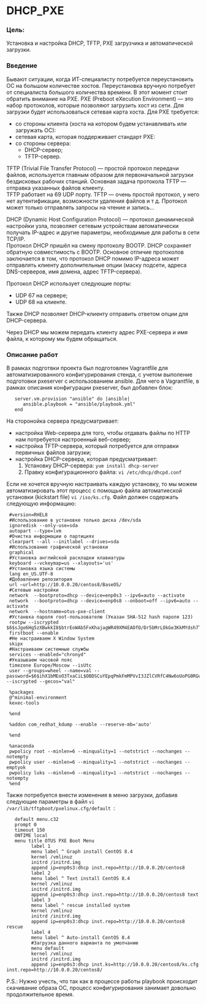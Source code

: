 # DHCP_PXE

### Цель:
Установка и настройка DHCP, TFTP, PXE загрузчика и автоматической загрузки.  
  
### Введение
Бывают ситуации, когда ИТ-специалисту потребуется переустановить ОС на большом количестве хостов. Переустановка вручную потребует от специалиста большого количества времени. В этот момент стоит обратить внимание на PXE.
PXE (Preboot eXecution Environment) — это набор протоколов, которые позволяют загрузить хост из сети. Для загрузки будет использоваться сетевая карта хоста.
Для PXE требуется:
- со стороны клиента (хоста на котором будем устанавливать или загружать ОС):
- сетевая карта, которая поддерживает стандарт PXE:
- со стороны сервера:
   - DHCP-сервер;
   - TFTP-сервер.
  
TFTP (Trivial File Transfer Protocol) — простой протокол передачи файлов, используется главным образом для первоначальной загрузки бездисковых рабочих станций. Основная задача протокола TFTP — отправка указанных файлов клиенту.  
TFTP работает на 69 UDP порту. TFTP — очень простой протокол, у него нет аутентификации, возможности удаления файлов и т д. Протокол может только отправлять запросы на чтение и запись…  
  
DHCP (Dynamic Host Configuration Protocol) — протокол динамической настройки узла, позволяет сетевым устройствам автоматически получать IP-адрес и другие параметры, необходимые для работы в сети TCP/IP.  
Протокол DHCP пришёл на смену протоколу BOOTP. DHCP сохраняет обратную совместимость с BOOTP. Основное отличие протоколов заключается в том, что протокол DHCP помимо IP-адреса может отправлять клиенту дополнительные опции (маску подсети, адреса DNS-серверов, имя домена, адрес TFTP-сервера).  
  
Протокол DHCP использует следующие порты:
- UDP 67 на сервере;
- UDP 68 на клиенте.
  
Также DHCP позволяет DHCP-клиенту отправить ответом опции для DHCP-сервера.
  
Через DHCP мы можем передать клиенту адрес PXE-сервера и имя файла, к которому мы будем обращаться.
  
### Описание работ
  
В рамках подготвки проекта был подготовлен Vagrantfile для автоматизированного конфигурирования стенда, с учетом выполение подготовки pxeserver с использованием ansible. Для чего в Vagrantfile, в рамках описания конфигурации pxeserver, был добавлен блок:
```
   server.vm.provision "ansible" do |ansible|  
      ansible.playbook = "ansible/playbook.yml"  
   end  
```
  
На сторонойка сервера предусматривает:  
  - настройка Web-сервера для того, чтобы отдавать файлы по HTTP нам потребуется настроенный веб-сервер;  
  - настройка TFTP-сервера, который потребуется для отправки первичных файлов загрузки;  
  - настройка DHCP-сервера, которая предусматривает:  
      1. Установку DHCP-сервера: ```yum install dhcp-server```  
      2. Правку конфигурационного файла: ```vi /etc/dhcp/dhcpd.conf```  
  
Если не хочется вручную настраивать каждую установку, то мы можем автоматизировать этот процесс с помощью файла автоматиеской установки (kickstart file) ``` vi /iso/ks.cfg ```. 
Файл должен содержать следующую информацию:
  ```
   #version=RHEL8
   #Использование в установке только диска /dev/sda
   ignoredisk --only-use=sda
   autopart --type=lvm
   #Очистка информации о партициях
   clearpart --all --initlabel --drives=sda
   #Использование графической установки
   graphical
   #Установка английской раскладки клавиатуры
   keyboard --vckeymap=us --xlayouts='us'
   #Установка языка системы
   lang en_US.UTF-8
   #Добавление репозитория
   url —url=http://10.0.0.20/centos8/BaseOS/
   #Сетевые настройки
   network  --bootproto=dhcp --device=enp0s3 --ipv6=auto --activate
   network  --bootproto=dhcp --device=enp0s8 --onboot=off --ipv6=auto --activate
   network  --hostname=otus-pxe-client
   #Устанвка пароля root-пользователю (Указан SHA-512 hash пароля 123)
   rootpw --iscrypted $6$sJgo6Hg5zXBwkkI8$btrEoWAb5FxKhajagWR49XM4EAOfO/Dr5bMrLOkGe3KkMYdsh7T3MU5mYwY2TIMJpVKckAwnZFs2ltUJ1abOZ.
   firstboot --enable
   #Не настраиваем X Window System
   skipx
   #Настраиваем системные службы
   services --enabled="chronyd"
   #Указываем часовой пояс
   timezone Europe/Moscow --isUtc
   user --groups=wheel --name=val --password=$6$ihX1bMEoO3TxaCiL$OBDSCuYEpqPmkFmMPVvI3JZlCVRfC4Nw6oUoPG0RGuq2g5BjQBKNboPjM44.0lJGBc7OdWlL17B3qzgHX2v// --iscrypted --gecos="val"
  
   %packages
   @^minimal-environment
   kexec-tools
  
   %end
  
   %addon com_redhat_kdump --enable --reserve-mb='auto'
  
   %end
  
   %anaconda
   pwpolicy root --minlen=6 --minquality=1 --notstrict --nochanges --notempty
   pwpolicy user --minlen=6 --minquality=1 --notstrict --nochanges --emptyok
   pwpolicy luks --minlen=6 --minquality=1 --notstrict --nochanges --notempty
   %end
```
  
Также потребуется внести изменения в меню загрузки, добавив следующие параметры в файл  ``` vi /var/lib/tftpboot/pxelinux.cfg/default  ```:
```
   default menu.c32
   prompt 0
   timeout 150
   ONTIME local
   menu title OTUS PXE Boot Menu
         label 1
         menu label ^ Graph install CentOS 8.4
         kernel /vmlinuz
         initrd /initrd.img
         append ip=enp0s3:dhcp inst.repo=http://10.0.0.20/centos8
         label 2
         menu label ^ Text install CentOS 8.4
         kernel /vmlinuz
         initrd /initrd.img
         append ip=enp0s3:dhcp inst.repo=http://10.0.0.20/centos8 text
         label 3
         menu label ^ rescue installed system
         kernel /vmlinuz
         initrd /initrd.img
         append ip=enp0s3:dhcp inst.repo=http://10.0.0.20/centos8 rescue
         label 4
         menu label ^ Auto-install CentOS 8.4
         #Загрузка данного варианта по умолчанию
         menu default
         kernel /vmlinuz
         initrd /initrd.img
         append ip=enp0s3:dhcp inst.ks=http://10.0.0.20/centos8/ks.cfg inst.repo=http://10.0.0.20/centos8/
```
P.S.:  Нужно учесть, что так как в процессе работы playbook происходит скачивание образа ОС, процесс конфигурирования занимает довольно продолжительное время. 
 